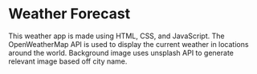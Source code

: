 # Weather Forecast
This weather app is made using HTML, CSS, and JavaScript.
The OpenWeatherMap API is used to display the current weather in locations around the world.
Background image uses unsplash API to generate relevant image based off city name.
